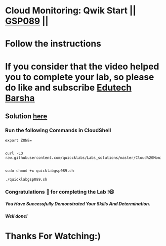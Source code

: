 # Cloud Monitoring: Qwik Start || [GSP089](https://www.cloudskillsboost.google/focuses/10599?parent=catalog) ||
# Follow the instructions

# If you consider that the video helped you to complete your lab, so please do like and subscribe [Edutech Barsha](https://www.youtube.com/@edutechbarsha)
## Solution [here](https://youtu.be/A2b5_iivv0Q)

### Run the following Commands in CloudShell
```
export ZONE=


curl -LO raw.githubusercontent.com/quiccklabs/Labs_solutions/master/Cloud%20Monitoring%20Qwik%20Start/quicklabgsp089.sh


sudo chmod +x quicklabgsp089.sh

./quicklabgsp089.sh
```
### Congratulations 🎉 for completing the Lab !😄

##### *You Have Successfully Demonstrated Your Skills And Determination.*

#### *Well done!*

# Thanks For Watching:)
